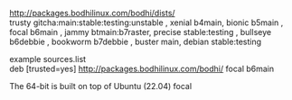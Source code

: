 

http://packages.bodhilinux.com/bodhi/dists/  
trusty gitcha:main:stable:testing:unstable , xenial b4main, bionic b5main , focal b6main , jammy btmain:b7raster, precise stable:testing ,
bullseye b6debbie  , bookworm b7debbie , buster main, debian stable:testing       

example sources.list   
deb [trusted=yes] http://packages.bodhilinux.com/bodhi/ focal b6main   

The 64-bit is built on top of Ubuntu (22.04)  focal   

